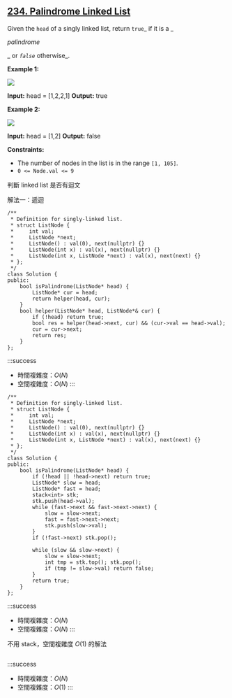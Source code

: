## [234\. Palindrome Linked List](https://leetcode.com/problems/palindrome-linked-list/)

Given the `head` of a singly linked list, return `true`_ if it is a _ 

_palindrome_

_ or _`false`_ otherwise_.

**Example 1:**

![](https://assets.leetcode.com/uploads/2021/03/03/pal1linked-list.jpg)

**Input:** head = \[1,2,2,1\]
**Output:** true

**Example 2:**

![](https://assets.leetcode.com/uploads/2021/03/03/pal2linked-list.jpg)

**Input:** head = \[1,2\]
**Output:** false

**Constraints:**

-   The number of nodes in the list is in the range `[1, 105]`.
-   `0 <= Node.val <= 9`

判斷 linked list 是否有迴文

解法一：遞迴

```cpp=
/**
 * Definition for singly-linked list.
 * struct ListNode {
 *     int val;
 *     ListNode *next;
 *     ListNode() : val(0), next(nullptr) {}
 *     ListNode(int x) : val(x), next(nullptr) {}
 *     ListNode(int x, ListNode *next) : val(x), next(next) {}
 * };
 */
class Solution {
public:
    bool isPalindrome(ListNode* head) {
        ListNode* cur = head;
        return helper(head, cur);
    }
    bool helper(ListNode* head, ListNode*& cur) {
        if (!head) return true;
        bool res = helper(head->next, cur) && (cur->val == head->val);
        cur = cur->next;
        return res;
    }
};
```

:::success
- 時間複雜度：$O(N)$
- 空間複雜度：$O(N)$
:::

```cpp=
/**
 * Definition for singly-linked list.
 * struct ListNode {
 *     int val;
 *     ListNode *next;
 *     ListNode() : val(0), next(nullptr) {}
 *     ListNode(int x) : val(x), next(nullptr) {}
 *     ListNode(int x, ListNode *next) : val(x), next(next) {}
 * };
 */
class Solution {
public:
    bool isPalindrome(ListNode* head) {
        if (!head || !head->next) return true;
        ListNode* slow = head;
        ListNode* fast = head;
        stack<int> stk;
        stk.push(head->val);
        while (fast->next && fast->next->next) {
            slow = slow->next;
            fast = fast->next->next;
            stk.push(slow->val);
        }
        if (!fast->next) stk.pop();

        while (slow && slow->next) {
            slow = slow->next;
            int tmp = stk.top(); stk.pop();
            if (tmp != slow->val) return false;            
        }
        return true;
    }
};
```

:::success
- 時間複雜度：$O(N)$
- 空間複雜度：$O(N)$
:::

不用 stack，空間複雜度 $O(1)$ 的解法

```cpp=

```
:::success
- 時間複雜度：$O(N)$
- 空間複雜度：$O(1)$
:::
